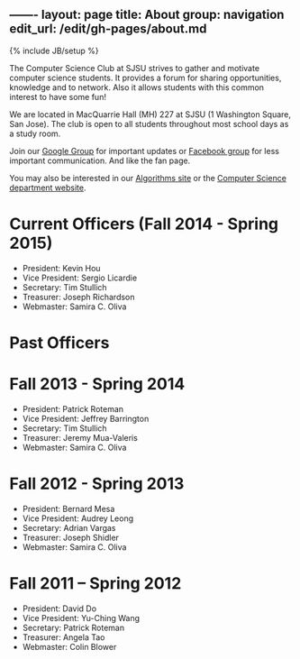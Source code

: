 ——-
layout: page
title: About
group: navigation
edit_url: /edit/gh-pages/about.md
---

{% include JB/setup %}

The Computer Science Club at SJSU strives to gather and motivate computer
science students. It provides a forum for sharing opportunities, knowledge and
to network. Also it allows students with this common interest to have some fun!

We are located in MacQuarrie Hall (MH) 227 at SJSU (1 Washington Square,
San Jose). The club is open to all students throughout most school days as a
study room.

Join our [Google Group](http://groups.google.com/group/sjsucsclub) for
important updates or
[Facebook group](http://www.facebook.com/home.php?sk=group_153710221335288&ap=1)
for less important communication. And like the fan page.

You may also be interested in our
[Algorithms site](http://topcoder.csclubsjsu.com/) or the
[Computer Science department website](http://cs.sjsu.edu/).


# Current Officers (Fall 2014 - Spring 2015)

* President: Kevin Hou
* Vice President: Sergio Licardie
* Secretary: Tim Stullich
* Treasurer: Joseph Richardson
* Webmaster: Samira C. Oliva

# Past Officers

# Fall 2013 - Spring 2014

* President: Patrick Roteman
* Vice President: Jeffrey Barrington 
* Secretary: Tim Stullich
* Treasurer: Jeremy Mua-Valeris
* Webmaster: Samira C. Oliva


# Fall 2012 - Spring 2013

* President: Bernard Mesa
* Vice President: Audrey Leong
* Secretary: Adrian Vargas
* Treasurer: Joseph Shidler
* Webmaster: Samira C. Oliva

# Fall 2011 – Spring 2012

* President: David Do
* Vice President: Yu-Ching Wang
* Secretary: Patrick Roteman
* Treasurer: Angela Tao
* Webmaster: Colin Blower



